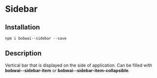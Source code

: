 # Sidebar

## Installation

    npm i bobwai--sidebar --save

## Description

Vertical bar that is displayed on the side of application. Can be filled with **bobwai--sidebar-item** or **bobwai--sidebar-item-collapsible**.
